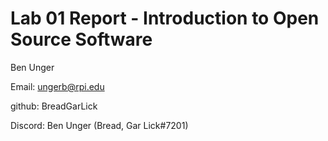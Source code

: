 # Lab 01 Report - Introduction to Open Source Software

Ben Unger

Email: ungerb@rpi.edu

github: BreadGarLick

Discord: Ben Unger (Bread, Gar Lick#7201)
